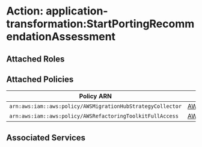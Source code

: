 # Action: application-transformation:StartPortingRecommendationAssessment

## Attached Roles

## Attached Policies

| Policy ARN | Policy Name |
|------------|-------------|
| `arn:aws:iam::aws:policy/AWSMigrationHubStrategyCollector` | [AWSMigrationHubStrategyCollector](../policies.md#awsmigrationhubstrategycollector) |
| `arn:aws:iam::aws:policy/AWSRefactoringToolkitFullAccess` | [AWSRefactoringToolkitFullAccess](../policies.md#awsrefactoringtoolkitfullaccess) |

## Associated Services

